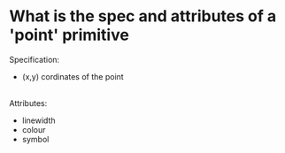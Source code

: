 # What is the spec and attributes of a 'point' primitive
Specification:<br><ul><li>(x,y) cordinates of the point</li></ul><br>Attributes:<br><ul><li>linewidth</li><li>colour</li><li>symbol</li></ul>

